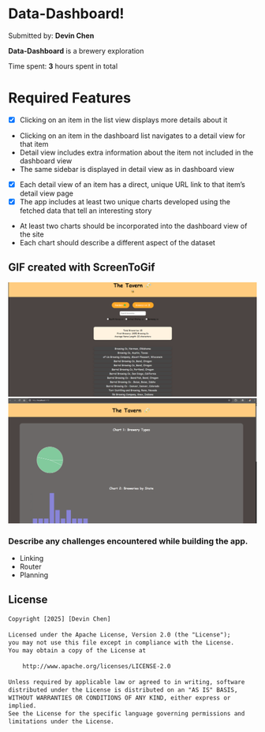 # Data-Dashboard!

Submitted by: **Devin Chen**

**Data-Dashboard** is a brewery exploration

Time spent: **3** hours spent in total

# Required Features
- [x] Clicking on an item in the list view displays more details about it
- Clicking on an item in the dashboard list navigates to a detail view for that item
- Detail view includes extra information about the item not included in the dashboard view
- The same sidebar is displayed in detail view as in dashboard view
- [x] Each detail view of an item has a direct, unique URL link to that item’s detail view page
- [x] The app includes at least two unique charts developed using the fetched data that tell an interesting story 
- At least two charts should be incorporated into the dashboard view of the site
- Each chart should describe a different aspect of the dataset
## GIF created with ScreenToGif

![](https://github.com/Fobat76/Data-Dashboard/blob/main/Demo.gif)
![](https://github.com/Fobat76/Data-Dashboard/blob/main/DataDashboardP2.gif)

### Describe any challenges encountered while building the app.

- Linking
- Router
- Planning

## License

    Copyright [2025] [Devin Chen]

    Licensed under the Apache License, Version 2.0 (the "License");
    you may not use this file except in compliance with the License.
    You may obtain a copy of the License at

        http://www.apache.org/licenses/LICENSE-2.0

    Unless required by applicable law or agreed to in writing, software
    distributed under the License is distributed on an "AS IS" BASIS,
    WITHOUT WARRANTIES OR CONDITIONS OF ANY KIND, either express or implied.
    See the License for the specific language governing permissions and
    limitations under the License.